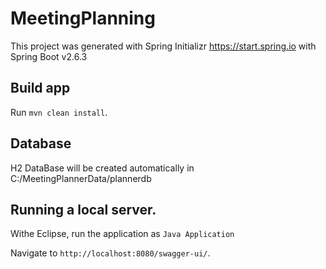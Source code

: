 # MeetingPlanning

This project was generated with Spring Initializr https://start.spring.io with Spring Boot v2.6.3

## Build app

Run `mvn clean install`.

## Database

H2 DataBase will be created automatically in C:/MeetingPlannerData/plannerdb

## Running a local server. 

Withe Eclipse, run the application as `Java Application`

Navigate to `http://localhost:8080/swagger-ui/`.
